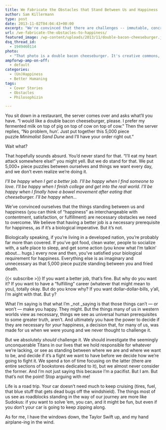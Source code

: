 ```yaml
---
title: We Fabricate the Obstacles that Stand Between Us and Happiness
author: Sam Killermann
type: post
date: 2013-11-02T04:04:43+00:00
excerpt: "We're convinced that there are challenges -- immutable, concrete, biological -- we must overcome in order to be happy. What if we convinced ourselves otherwise?"
url: /we-fabricate-the-obstacles-to-happiness/
featured_image: /wp-content/uploads/2013/11/double-bacon-cheeseburger.jpg
dsq_thread_id:
  - 1949460114
photo:
  - "That photo is a double bacon cheeseburger. It's creative commons, and contains about 14 grams of trans fat."
ampforwp-amp-on-off:
  - default
categories:
  - (Un)Happiness
  - Better Humaning
tags:
  - Cover Stories
  - Obstacles
  - Philosophizin

---
```

You sit down in a restaurant, the server comes over and asks what&#8217;ll you have. &#8220;I would like a double bacon cheeseburger, please. I prefer my fermented milk on top of pig on top of cow on top of cow.&#8221; Then the server replies, &#8220;No problem, hun&#8217;. Just put together this 5,000 piece puzzle _Minimalist Sand Dune_ and I&#8217;ll have your order right out.&#8221;

Wait what?

That hopefully sounds absurd. You&#8217;d never stand for that. &#8220;I&#8217;ll eat my heart attack somewhere else!&#8221; you might yell. But we do stand for that. We put 5,000+ piece puzzles between ourselves and things we want every day, and we don&#8217;t even realize we&#8217;re doing it.<!--more-->

_I&#8217;ll be happy when I get a better job. I&#8217;ll be happy when I find someone to love. I&#8217;ll be happy when I finish college and get into the real world. I&#8217;ll be happy when I finally have a bowel movement after eating that cheeseburger. I&#8217;ll be happy when&#8230;_

We&#8217;ve convinced ourselves that the things standing between us and happiness (you can think of &#8220;happiness&#8221; as interchangeable with contentment, satisfaction, or fulfillment) are necessary obstacles we need to overcome. We believe that having a better job is a necessary prerequisite for happiness, as if it&#8217;s a biological imperative. But it&#8217;s not.

Biologically speaking, if you&#8217;re living in a developed nation, you&#8217;re probably far more than covered. If you&#8217;ve got food, clean water, people to socialize with, a safe place to sleep, and get some action (you know what I&#8217;m talkin&#8217; about&#8230; hugs.) every now and then, you&#8217;ve satisfied your biological requirement for happiness. Everything else is as imaginary and unnecessary as that 5,000 piece puzzle standing between you and fried death.

{{< subscribe >}}
If you want a better job, that&#8217;s fine. But why do you want it? If you want to have a &#8220;fulfilling&#8221; career (whatever that might mean to you), totally okay. But do you know why? If you want dollar-dollar-bills, y&#8217;all, I&#8217;m aight with that. But y?

What I&#8217;m saying is that what I&#8217;m _not _saying is that those things can&#8217;t &#8212; or won&#8217;t &#8212; make you happy. They might. But the things many of us in western worlds view as necessary, things we see as universal human prerequisites to some greater truth, aren&#8217;t. And ultimately you have the power to decide if they are necessary for _your_ happiness, a decision that, for many of us, was made for us when we were young and we never thought to challenge it.

But we absolutely _should_ challenge it. We should investigate the seemingly unconquerable Titans in our lives that we hold responsible for whatever we&#8217;re lacking, or see as standing between where we are and where we want to be, and decide if it&#8217;s a fight we want to have before we decide how we&#8217;re going to fight it. We spend a ton of time focusing on the latter (there are entire sections of bookstores dedicated to it), but we almost never consider the former. And I&#8217;m not just saying this because I&#8217;m a pacifist. But I am. But that&#8217;s not the point! Stop arguing with me!

Life is a road trip. Your car doesn&#8217;t need much to keep cruising (tires, fuel, that blue stuff that gets dead bugs off the windshield). The things most of us see as roadblocks standing in the way of our journey are more like Sudokus: if you want to solve &#8217;em, you can, and it might be fun, but even if you don&#8217;t your car is going to keep zipping along.

As for me, I have the windows down, the Taylor Swift up, and my hand airplane-ing in the wind.